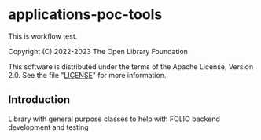 # applications-poc-tools

This is workflow test.

Copyright (C) 2022-2023 The Open Library Foundation

This software is distributed under the terms of the Apache License,
Version 2.0. See the file "[LICENSE](LICENSE)" for more information.

## Introduction

Library with general purpose classes to help with FOLIO backend development and testing
